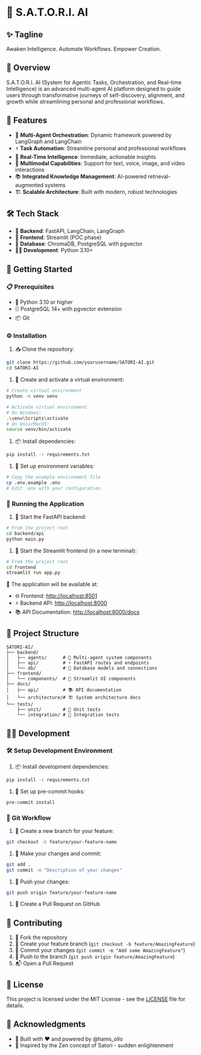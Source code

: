 # 🧠 S.A.T.O.R.I. AI

## ✨ Tagline

Awaken Intelligence. Automate Workflows. Empower Creation.

## 🌟 Overview

S.A.T.O.R.I. AI (System for Agentic Tasks, Orchestration, and Real-time Intelligence) is an advanced multi-agent AI platform designed to guide users through transformative journeys of self-discovery, alignment, and growth while streamlining personal and professional workflows.

## 🚀 Features

- 🤖 **Multi-Agent Orchestration**: Dynamic framework powered by LangGraph and LangChain
- ⚡ **Task Automation**: Streamline personal and professional workflows
- 🧠 **Real-Time Intelligence**: Immediate, actionable insights
- 🎯 **Multimodal Capabilities**: Support for text, voice, image, and video interactions
- 📚 **Integrated Knowledge Management**: AI-powered retrieval-augmented systems
- 🏗️ **Scalable Architecture**: Built with modern, robust technologies

## 🛠️ Tech Stack

- 🔧 **Backend**: FastAPI, LangChain, LangGraph
- 🎨 **Frontend**: Streamlit (POC phase)
- 💾 **Database**: ChromaDB, PostgreSQL with pgvector
- 👨‍💻 **Development**: Python 3.10+

## 🏁 Getting Started

### 📋 Prerequisites

- 🐍 Python 3.10 or higher
- 🗄️ PostgreSQL 14+ with pgvector extension
- 📦 Git

### ⚙️ Installation

1. 📥 Clone the repository:

```bash
git clone https://github.com/yourusername/SATORI-AI.git
cd SATORI-AI
```

1. 🔨 Create and activate a virtual environment:

```bash
# Create virtual environment
python -m venv venv

# Activate virtual environment
# On Windows:
.\venv\Scripts\activate
# On Unix/MacOS:
source venv/bin/activate
```

1. 📦 Install dependencies:

```bash
pip install -r requirements.txt
```

1. 🔐 Set up environment variables:

```bash
# Copy the example environment file
cp .env.example .env
# Edit .env with your configuration
```

### 🚀 Running the Application

1. 🔧 Start the FastAPI backend:

```bash
# From the project root
cd backend/api
python main.py
```

1. 🎨 Start the Streamlit frontend (in a new terminal):

```bash
# From the project root
cd frontend
streamlit run app.py
```

📱 The application will be available at:

- 🌐 Frontend: <http://localhost:8501>
- ⚡ Backend API: <http://localhost:8000>
- 📚 API Documentation: <http://localhost:8000/docs>

## 📁 Project Structure

```curl
SATORI-AI/
├── backend/
│   ├── agents/      # 🤖 Multi-agent system components
│   ├── api/         # ⚡ FastAPI routes and endpoints
│   └── db/          # 💾 Database models and connections
├── frontend/
│   └── components/  # 🎨 Streamlit UI components
├── docs/
│   ├── api/         # 📚 API documentation
│   └── architecture/# 🏗️ System architecture docs
└── tests/
    ├── unit/        # 🧪 Unit tests
    └── integration/ # 🔄 Integration tests
```

## 👨‍💻 Development

### 🛠️ Setup Development Environment

1. 📦 Install development dependencies:

```bash
pip install -r requirements.txt
```

1. 🔧 Set up pre-commit hooks:

```bash
pre-commit install
```

### 🌿 Git Workflow

1. 🔄 Create a new branch for your feature:

```bash
git checkout -b feature/your-feature-name
```

1. 💾 Make your changes and commit:

```bash
git add .
git commit -m "Description of your changes"
```

1. 🚀 Push your changes:

```bash
git push origin feature/your-feature-name
```

1. 🔄 Create a Pull Request on GitHub

## 🤝 Contributing

1. 🔱 Fork the repository
2. 🌿 Create your feature branch (`git checkout -b feature/AmazingFeature`)
3. 💾 Commit your changes (`git commit -m "Add some AmazingFeature"`)
4. 🚀 Push to the branch (`git push origin feature/AmazingFeature`)
5. 📬 Open a Pull Request

## 📄 License

This project is licensed under the MIT License - see the [LICENSE](LICENSE) file for details.

## 💖 Acknowledgments

- 🌟 Built with ❤️ and powered by @hams_ollo
- 🧘 Inspired by the Zen concept of Satori - sudden enlightenment
